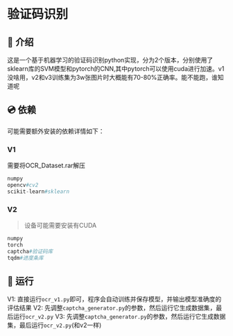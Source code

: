 # 验证码识别

## 📖 介绍

这是一个基于机器学习的验证码识别python实现，分为2个版本，分别使用了sklearn库的SVM模型和pytorch的CNN,其中pytorch可以使用cuda进行加速。v1没啥用，v2和v3训练集为3w张图片时大概能有70-80%正确率。能不能跑，谁知道呢

## 💿 依赖

可能需要额外安装的依赖详情如下：

### V1

需要将OCR_Dataset.rar解压

```python
numpy
opencv#cv2
scikit-learn#sklearn
```

### V2

>设备可能需要安装有CUDA

```python
numpy
torch
captcha#验证码库
tqdm#进度条库
```

## 🎉 运行

V1:
直接运行`ocr_v1.py`即可，程序会自动训练并保存模型，并输出模型准确度的评估结果
V2:
先调整`captcha_generator.py`的参数，然后运行它生成数据集，最后运行`ocr_v2.py`
V3:
先调整`captcha_generator.py`的参数，然后运行它生成数据集，最后运行`ocr_v2.py`(和v2一样)
